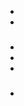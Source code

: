 # 

## 

### 

[]()[]()

![]()



### 





### 

#### 

#### 

### 

- 
- 

### 

[]()

### 



### 

- 

- 

- 



### 

- []()

## 



> 

